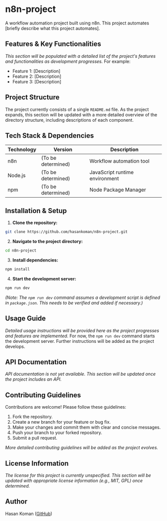 # n8n-project

A workflow automation project built using n8n.  This project automates [briefly describe what this project automates].

## Features & Key Functionalities

*This section will be populated with a detailed list of the project's features and functionalities as development progresses.*  For example:
* Feature 1: [Description]
* Feature 2: [Description]
* Feature 3: [Description]


## Project Structure

The project currently consists of a single `README.md` file.  As the project expands, this section will be updated with a more detailed overview of the directory structure, including descriptions of each component.


## Tech Stack & Dependencies

| Technology       | Version | Description                                   |
|-----------------|---------|-----------------------------------------------|
| n8n              |  (To be determined) | Workflow automation tool                      |
| Node.js          |  (To be determined) | JavaScript runtime environment                |
| npm              |  (To be determined) | Node Package Manager                           |


## Installation & Setup

1. **Clone the repository:**

```bash
git clone https://github.com/hasankoman/n8n-project.git
```

2. **Navigate to the project directory:**

```bash
cd n8n-project
```

3. **Install dependencies:**

```bash
npm install
```

4. **Start the development server:**

```bash
npm run dev
```

*(Note: The `npm run dev` command assumes a development script is defined in `package.json`. This needs to be verified and added if necessary.)*


## Usage Guide

*Detailed usage instructions will be provided here as the project progresses and features are implemented.* For now, the `npm run dev` command starts the development server. Further instructions will be added as the project develops.


## API Documentation

*API documentation is not yet available. This section will be updated once the project includes an API.*


## Contributing Guidelines

Contributions are welcome! Please follow these guidelines:

1. Fork the repository.
2. Create a new branch for your feature or bug fix.
3. Make your changes and commit them with clear and concise messages.
4. Push your branch to your forked repository.
5. Submit a pull request.

*More detailed contributing guidelines will be added as the project evolves.*


## License Information

*The license for this project is currently unspecified. This section will be updated with appropriate license information (e.g., MIT, GPL) once determined.*

## Author

Hasan Koman ([GitHub](https://github.com/hasankoman))
